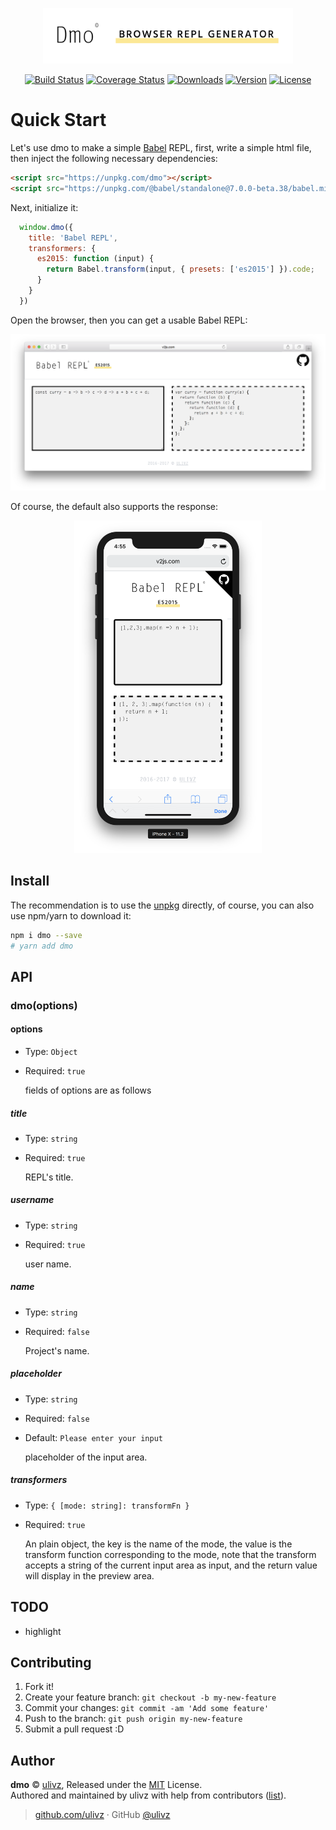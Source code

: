 <p align="center">
  <a href="#"><img width="400" src=".media/logo.png" alt="Dmo logo"></a>
</p>

<p align="center">
  <a href="https://circleci.com/gh/ulivz/dmo/tree/dev"><img src="https://img.shields.io/circleci/project/ulivz/dmo/dev.svg" alt="Build Status"></a>
  <a href="https://codecov.io/github/ulivz/dmo?branch=dev"><img src="https://img.shields.io/codecov/c/github/ulivz/dmo/dev.svg" alt="Coverage Status"></a>
  <a href="https://www.npmjs.com/package/dmo"><img src="https://img.shields.io/npm/dm/dmo.svg" alt="Downloads"></a>
  <a href="https://www.npmjs.com/package/dmo"><img src="https://img.shields.io/npm/v/dmo.svg" alt="Version"></a>
  <a href="https://www.npmjs.com/package/dmo"><img src="https://img.shields.io/npm/l/dmo.svg" alt="License"></a>
</p>

# Quick Start

Let's use dmo to make a simple [Babel](http://babeljs.io/) REPL, first, write a simple html file, then inject the following necessary dependencies:

```html
<script src="https://unpkg.com/dmo"></script>
<script src="https://unpkg.com/@babel/standalone@7.0.0-beta.38/babel.min.js"></script>
```

Next, initialize it:

```js
  window.dmo({
    title: 'Babel REPL',
    transformers: {
      es2015: function (input) {
        return Babel.transform(input, { presets: ['es2015'] }).code;
      }
    }
  })
```

Open the browser, then you can get a usable Babel REPL:

<p align="center">
  <img src=".media/safari.png" height="" style=""/>
</p>

Of course, the default also supports the response:

<p align="center">
  <img src=".media/iphoneX.png" width="300" height="" style=""/>
</p>

## Install

The recommendation is to use the [unpkg](https://unpkg.com/dmo) directly, of course, you can also use npm/yarn to download it:

```bash
npm i dmo --save
# yarn add dmo
```

## API

### dmo(options)

#### options

- Type: `Object`
- Required: `true`

  fields of options are as follows

##### title

- Type: `string`
- Required: `true`

  REPL's title.


##### username

- Type: `string`
- Required: `true`

  user name.

##### name

- Type: `string`
- Required: `false`

  Project's name.

##### placeholder

- Type: `string`
- Required: `false`
- Default: `Please enter your input`

  placeholder of the input area.
  

##### transformers

- Type: `{ [mode: string]: transformFn }`
- Required: `true`

  An plain object, the key is the name of the mode, the value is the transform function corresponding to the mode, note that the transform accepts a string of the current input area as input, and the return value will display in the preview area.


## TODO 

- highlight



## Contributing

1. Fork it!
2. Create your feature branch: `git checkout -b my-new-feature`
3. Commit your changes: `git commit -am 'Add some feature'`
4. Push to the branch: `git push origin my-new-feature`
5. Submit a pull request :D



## Author

**dmo** © [ulivz](https://github.com/ULIVZ), Released under the [MIT](./LICENSE) License.<br>
Authored and maintained by ulivz with help from contributors ([list](https://github.com/ULIVZ/dmo/contributors)).

> [github.com/ulivz](https://github.com/ulivz) · GitHub [@ulivz](https://github.com/ULIVZ)
